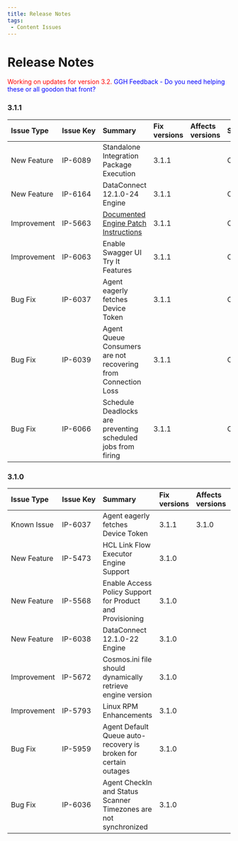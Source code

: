 ```yaml
---
title: Release Notes
tags:
 - Content Issues
---
```

# Release Notes

<font color="red">
Working on updates for version 3.2.
</font>
<font color="blue">
GGH Feedback - Do you need helping these or all goodon that front?  
</font>


### 3.1.1

| Issue Type  | Issue&nbsp;Key | Summary                                                             | Fix versions | Affects versions | Status      |
|:------------|:----------|:-------------------------------------------------------------|:-------------|:-----------------|:------------|
| New Feature | IP-6089   | Standalone Integration Package Execution                            | 3.1.1        |          | Completed   |
| New Feature | IP-6164   | DataConnect 12.1.0-24 Engine                                        | 3.1.1        |          | Completed   |
| Improvement | IP-5663   | [Documented Engine Patch Instructions](./integration-manager/admin/server-administration/integration-engines)   | 3.1.1        |          | Completed   |
| Improvement | IP-6063   | Enable Swagger UI Try It Features                                   | 3.1.1        |          | Completed   |
| Bug Fix     | IP-6037   | Agent eagerly fetches Device Token                                  | 3.1.1        |          | Completed   |
| Bug Fix     | IP-6039   | Agent Queue Consumers are not recovering from Connection Loss       | 3.1.1        |          | Completed   |
| Bug Fix     | IP-6066   | Schedule Deadlocks are preventing scheduled jobs from firing        | 3.1.1        |          | Completed   |

### 3.1.0

| Issue Type  | Issue&nbsp;Key | Summary                                                                    | Fix versions | Affects versions | Status      |
|:------------|:----------|:---------------------------------------------------------------------------|:-------------|:-----------------|:------------|
| Known Issue | IP-6037   | Agent eagerly fetches Device Token                                         | 3.1.1        | 3.1.0            | Open        |
| New Feature | IP-5473   | HCL Link Flow Executor Engine Support                                      | 3.1.0        |                  | Completed   |
| New Feature | IP-5568   | Enable Access Policy Support for Product and Provisioning                  | 3.1.0        |                  | Completed   |
| New Feature | IP-6038   | DataConnect 12.1.0-22 Engine                                               | 3.1.0        |                  | Completed   |
| Improvement | IP-5672   | Cosmos.ini file should dynamically retrieve engine version                 | 3.1.0        |                  | Completed   |
| Improvement | IP-5793   | Linux RPM Enhancements                                                     | 3.1.0        |                  | Completed   |
| Bug Fix     | IP-5959   | Agent Default Queue auto-recovery is broken for certain outages            | 3.1.0        |                  | Completed   |
| Bug Fix     | IP-6036   | Agent CheckIn and Status Scanner Timezones are not synchronized            | 3.1.0        |                  | Completed   |
